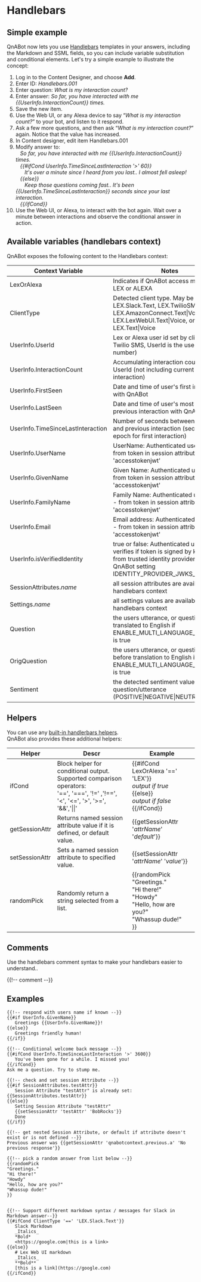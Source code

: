# Handlebars

## Simple example

QnABot now lets you use [Handlebars](https://handlebarsjs.com/) templates in your answers, including the Markdown and SSML fields, so you can include variable substitution and conditional elements. Let's try a simple example to illustrate the concept:

1. Log in to the Content Designer, and choose **Add**.
1. Enter ID: *Handlebars.001*
1. Enter question: *What is my interaction count?*
1. Enter answer: *So far, you have interacted with me {{UserInfo.InteractionCount}} times.*
1. Save the new item.
1. Use the Web UI, or any Alexa device to say “*What is my interaction count?*” to your bot, and listen to it respond. 
1. Ask a few more questions, and then ask “*What is my interaction count?*” again. Notice that the value has increased.
1. In Content designer, edit item Handlebars.001
1. Modify answer to:      
   _So far, you have interacted with me {{UserInfo.InteractionCount}} times.   
   {{#ifCond UserInfo.TimeSinceLastInteraction '>' 60}}   
      It's over a minute since I heard from you last.. I almost fell asleep!   
   {{else}}   
      Keep those questions coming fast.. It's been {{UserInfo.TimeSinceLastInteraction}} seconds since your last interaction.   
   {{/ifCond}}_   
1. Use the Web UI, or Alexa, to interact with the bot again. Wait over a minute between interactions and observe the conditional answer in action.

## Available variables (handlebars context)
QnABot exposes the following content to the Handlebars context:

|Context Variable                  | Notes                                                                                          |
|----------------------------------|------------------------------------------------------------------------------------------------|
|LexOrAlexa                        | Indicates if QnABot access method is LEX or ALEXA |
|ClientType                        | Detected client type. May be ALEXA, LEX.Slack.Text, LEX.TwilioSMS.Text, LEX.AmazonConnect.Text&#124;Voice, LEX.LexWebUI.Text&#124;Voice, or LEX.Text&#124;Voice | 
|UserInfo.UserId                   | Lex or Alexa user id set by client (For Twilio SMS, UserId is the user's phone number) |
|UserInfo.InteractionCount         | Accumulating interaction count for UserId (not including current interaction) |
|UserInfo.FirstSeen                | Date and time of user's first interaction with QnABot |
|UserInfo.LastSeen                 | Date and time of user's most recent previous interaction with QnABot |
|UserInfo.TimeSinceLastInteraction | Number of seconds between current and previous interaction (seconds since epoch for first interaction) |
|UserInfo.UserName                 | UserName: Authenticated users only - from token in session attribute 'accesstokenjwt' |
|UserInfo.GivenName                | Given Name: Authenticated users only - from token in session attribute 'accesstokenjwt' |
|UserInfo.FamilyName               | Family Name: Authenticated users only - from token in session attribute 'accesstokenjwt' |
|UserInfo.Email                    | Email address: Authenticated users only - from token in session attribute 'accesstokenjwt' |
|UserInfo.isVerifiedIdentity       | true or false: Authenticated users only - verifies if token is signed by key in jwks from trusted identity provider per QnABot setting IDENTITY\_PROVIDER\_JWKS\_URLS |
|SessionAttributes._name_          | all session attributes are available to the handlebars context |
|Settings._name_                   | all settings values are available to the handlebars context |
|Question                          | the users utterance, or question - translated to English if ENABLE\_MULTI\_LANGUAGE\_SUPPORT is true |
|OrigQuestion                      | the users utterance, or question - before translation to English if ENABLE\_MULTI\_LANGUAGE\_SUPPORT is true |
|Sentiment                         | the detected sentiment value of user's question/utterance (POSITIVE\|NEGATIVE\|NEUTRAL\|MIXED)|


## Helpers
You can use any [built-in handlerbars helpers](https://handlebarsjs.com/guide/builtin-helpers.html).  
QnABot also provides these additional helpers:

|Helper                  | Descr                                      | Example                                                                                     |
|------------------------|--------------------------------------------|---------------------------------------------------------------------------------------------|
|ifCond                  | Block helper for conditional output.<br>Supported comparison operators:<br>'==', '===', '!=' ,'!==', '<', '<=', '>', '>=', '&&','&#124;&#124;' |{{#ifCond LexOrAlexa '==' 'LEX'}}<br>_output if true_<br>{{else}}<br>_output if false_<br>{{/ifCond}}<br> |
|getSessionAttr          | Returns named session attribute value if it is defined, or default value. | {{getSessionAttr '_attrName_' '_default_'}} |
|setSessionAttr          | Sets a named session attribute to specified value. | {{setSessionAttr '_attrName_' '_value_'}} |
|randomPick              | Randomly return a string selected from a list. | {{randomPick<br>"Greetings."<br>"Hi there!"<br>"Howdy"<br>"Hello, how are you?"<br>"Whassup dude!"<br>}}|

## Comments
Use the handlebars comment syntax to make your handlebars easier to understand..
  
{{!-- comment --}}

## Examples  

```
{{!-- respond with users name if known --}}
{{#if UserInfo.GivenName}}
   Greetings {{UserInfo.GivenName}}! 
{{else}}
   Greetings friendly human! 
{{/if}}

{{!-- Conditional welcome back message --}}
{{#ifCond UserInfo.TimeSinceLastInteraction '>' 3600}}
   You've been gone for a while. I missed you!
{{/ifCond}}
Ask me a question. Try to stump me. 

{{!-- check and set session Attribute --}}
{{#if SessionAttributes.testAttr}}
   Session Attribute "testAttr" is already set: {{SessionAttributes.testAttr}}
{{else}}
   Setting Session Attribute "testAttr" 
   {{setSessionAttr 'testAttr' 'BobRocks'}}
   Done
{{/if}}

{{!-- get nested Session Attribute, or default if attribute doesn't exist or is not defined --}}
Previous answer was {{getSessionAttr 'qnabotcontext.previous.a' 'No previous response'}}

{{!-- pick a random answer from list below --}}
{{randomPick 
"Greetings." 
"Hi there!" 
"Howdy"
"Hello, how are you?"
"Whassup dude!"
}}


{{!-- Support different markdown syntax / messages for Slack in Markdown answer--}}
{{#ifCond ClientType '==' 'LEX.Slack.Text'}}
   Slack Markdown
   _Italics_  
   *Bold*  
   <https://google.com|this is a link>
{{else}}
   # Lex Web UI markdown  
   _Italics_  
   **Bold**  
   [this is a link](https://google.com)  
{{/ifCond}}


```

